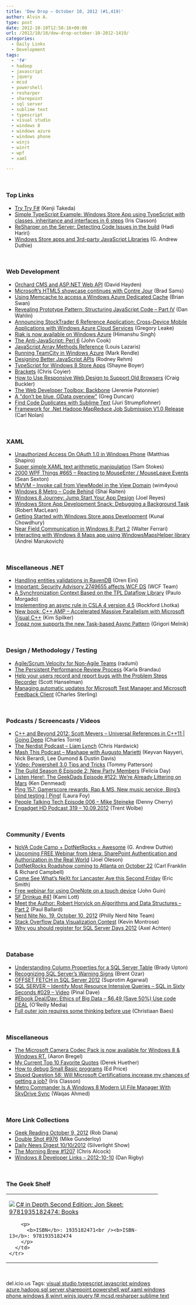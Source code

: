 ```yaml
---
title: 'Dew Drop – October 10, 2012 (#1,419)'
author: Alvin A.
type: post
date: 2012-10-10T12:58:16+00:00
url: /2012/10/10/dew-drop-october-10-2012-1419/
categories:
  - Daily Links
  - Development
tags:
  - 'f#'
  - hadoop
  - javascript
  - jquery
  - mcsd
  - powershell
  - resharper
  - sharepoint
  - sql server
  - sublime text
  - typescript
  - visual studio
  - windows 8
  - windows azure
  - windows phone
  - winjs
  - winrt
  - wpf
  - xaml

---
```

&#160;

### <a name="top"></a>Top Links

  * <a href="http://research.microsoft.com/en-us/news/headlines/tryfsharp-100912.aspx" target="_blank">Try Try F#</a> (Kenji Takeda)
  * <a href="http://www.irisclasson.com/2012/10/10/simple-typescript-example-windows-store-app-using-typescript-with-classes-inheritance-and-interfaces-in-6-steps/" target="_blank">Simple TypeScript Example: Windows Store App using TypeScript with classes, inheritance and interfaces in 6 steps</a> (Iris Classon)
  * <a href="http://hadihariri.com/2012/10/10/resharper-on-the-server-detecting-code-issues-in-the-build/" target="_blank">ReSharper on the Server: Detecting Code Issues in the build</a> (Hadi Hariri)
  * <a href="http://feeds.devhammer.net/~r/devhammer/~3/iwSo2Ak1xDA/windows-store-apps-and-3rd-party-javascript-libraries" target="_blank">Windows Store apps and 3rd-party JavaScript Libraries</a> (G. Andrew Duthie)

&#160;

### <a name="web"></a>Web Development

  * <a href="http://www.davidhayden.me/blog/orchard-cms-and-asp.net-web-api" target="_blank">Orchard CMS and ASP.NET Web API</a> (David Hayden)
  * <a href="http://www.neowin.net/news/microsofts-html5-showcase-continues-with-contre-jour" target="_blank">Microsoft&#8217;s HTML5 showcase continues with Contre Jour</a> (Brad Sams)
  * <a href="http://blogs.msdn.com/b/silverlining/archive/2012/10/09/using-memcache-to-access-a-windows-azure-dedicated-cache.aspx" target="_blank">Using Memcache to access a Windows Azure Dedicated Cache</a> (Brian Swan)
  * <a href="http://blog.pluralsight.com/2012/10/09/revealing-prototype-pattern-structuring-javascript-code-part-iv/" target="_blank">Revealing Prototype Pattern: Structuring JavaScript Code – Part IV</a> (Dan Wahlin)
  * <a href="http://blogs.msdn.com/b/windowsazure/archive/2012/10/09/announcing-stocktrader-6-reference-application-cross-device-mobile-applications-with-windows-azure-cloud-services.aspx" target="_blank">Announcing StockTrader 6 Reference Application: Cross-Device Mobile Applications with Windows Azure Cloud Services</a> (Gregory Leake)
  * <a href="http://blogs.msdn.com/b/windowsazure/archive/2012/10/09/riak-is-now-available-on-windows-azure.aspx" target="_blank">Riak is now available on Windows Azure</a> (Himanshu Singh)
  * <a href="http://feeds.dzone.com/~r/zones/css/~3/DTM-wdEb0SI/anti-javascript-perl-6" target="_blank">The Anti-JavaScript: Perl 6</a> (John Cook)
  * <a href="http://www.impressivewebs.com/javascript-array-methods-reference/" target="_blank">JavaScript Array Methods Reference</a> (Louis Lazaris)
  * <a href="http://blog.markrendle.net/2012/10/09/running-teamcity-in-windows-azure/" target="_blank">Running TeamCity in Windows Azure</a> (Mark Rendle)
  * <a href="http://www.smashingmagazine.com/2012/10/09/designing-javascript-apis-for-usability/" target="_blank">Designing Better JavaScript APIs</a> (Rodney Rehm)
  * <a href="http://feedproxy.google.com/~r/Tattoocoder/~3/VjJwEl5W82M/typescript-for-windows-8-store-apps.html" target="_blank">TypeScript for Windows 8 Store Apps</a> (Shayne Boyer)
  * <a href="http://brackets.io/" target="_blank">Brackets</a> (Chris Coyier)
  * <a href="http://feedproxy.google.com/~r/SitepointFeed/~3/G3Y7AhQCAmI/" target="_blank">How to Use Responsive Web Design to Support Old Browsers</a> (Craig Buckler)
  * <a href="https://hacks.mozilla.org/2012/10/the-web-developer-toolbox-backbone/" target="_blank">The Web Developer Toolbox: Backbone</a> (Jeremie Patonnier)
  * <a href="http://coolthingoftheday.blogspot.com/2012/10/a-be-blue-odata-overview.html" target="_blank">A "don&#8217;t be blue, OData overview"</a> (Greg Duncan)
  * <a href="http://feeds.dzone.com/~r/zones/css/~3/hAxdRgg_Fdo/find-code-duplicates-sublime" target="_blank">Find Code Duplicates with Sublime Text</a> (Juri Strumpflohner)
  * <a href="http://blogs.msdn.com/b/carlnol/archive/2012/10/10/framework-for-net-hadoop-mapreduce-job-submission-v1-0-release.aspx" target="_blank">Framework for .Net Hadoop MapReduce Job Submission V1.0 Release</a> (Carl Nolan)

&#160;

### <a name="silverlight"></a>XAML

  * <a href="http://matthiasshapiro.com/2012/10/10/unauthorized-access-on-oauth-1-0-in-windows-phone/" target="_blank">Unauthorized Access On OAuth 1.0 in Windows Phone</a> (Matthias Shapiro)
  * <a href="http://www.codeproject.com/Tips/473510/Super-simple-XAML-text-arithmetic-manipulation" target="_blank">Super simple XAML text arithmetic manipulation</a> (Sam Stokes)
  * <a href="http://wpf.2000things.com/2012/10/10/665-reacting-to-mouseenter-mouseleave-events/" target="_blank">2000 WPF Things #665 – Reacting to MouseEnter / MouseLeave Events</a> (Sean Sexton)
  * <a href="http://www.codeproject.com/Tips/473429/MVVM-Invoke-call-from-ViewModel-in-the-View-Domain" target="_blank">MVVM &#8211; Invoke call from ViewModel in the View Domain</a> (wim4you)
  * <a href="http://feedproxy.google.com/~r/ShaiRaiten/~3/rxyycDRRX7M/windows-8-metro-code-behind.aspx" target="_blank">Windows 8 Metro – Code Behind</a> (Shai Raiten)
  * <a href="http://blogs.msdn.com/b/publicsector/archive/2012/10/09/windows-8-journey-jump-start-your-app-design.aspx" target="_blank">Windows 8 Journey: Jump Start Your App Design</a> (Joel Reyes)
  * <a href="http://mobile.dzone.com/articles/windows-store-app-development-5" target="_blank">Windows Store App Development Snack: Debugging a Background Task</a> (Robert MacLean)
  * <a href="http://feedproxy.google.com/~r/kunal2383/~3/6am4YSb4jrQ/getting-started-with-windows-store-apps-development-tutorial-part-1.html" target="_blank">Getting Started with Windows Store apps Development</a> (Kunal Chowdhury)
  * <a href="http://www.silverlightshow.net/items/Near-Field-Communication-in-Windows-8-Part-2.aspx" target="_blank">Near Field Communication in Windows 8: Part 2</a> (Walter Ferrari)
  * <a href="http://lunarfrog.com/blog/2012/10/09/windows-maps-helper/" target="_blank">Interacting with Windows 8 Maps app using WindowsMapsHelper library</a> (Andrei Marukovich)

&#160;

### <a name="dotnet"></a>Miscellaneous .NET

  * <a href="http://feedproxy.google.com/~r/AyendeRahien/~3/sbd4ztSxTPc/handling-entities-validations-in-ravendb" target="_blank">Handling entities validations in RavenDB</a> (Oren Eini)
  * <a href="http://blogs.msdn.com/b/astoriateam/archive/2012/10/09/important-security-advisory-2749655-affects-wcf-ds.aspx" target="_blank">Important: Security Advisory 2749655 affects WCF DS</a> (WCF Team)
  * <a href="http://www.codeproject.com/Articles/472825/A-Synchronization-Context-Based-on-the-TPL-Dataflo" target="_blank">A Synchronization Context Based on the TPL Dataflow Library</a> (Paulo Morgado)
  * <a href="http://www.lhotka.net/weblog/ImplementingAnAsyncRuleInCSLA4Version45.aspx" target="_blank">Implementing an async rule in CSLA 4 version 4.5</a> (Rockford Lhotka)
  * <a href="http://blogs.msdn.com/b/microsoft_press/archive/2012/10/09/new-book-c-amp-accelerated-massive-parallelism-with-microsoft-visual-c.aspx" target="_blank">New book: C++ AMP &#8211; Accelerated Massive Parallelism with Microsoft Visual C++</a> (Kim Spilker)
  * <a href="http://blogs.msdn.com/b/agile/archive/2012/10/09/topaz-now-supports-the-new-task-based-async-pattern.aspx" target="_blank">Topaz now supports the new Task-based Async Pattern</a> (Grigori Melnik)

&#160;

### <a name="design"></a>Design / Methodology / Testing

  * <a href="http://www.codeproject.com/Tips/473440/Agile-Scrum-Velocity-for-Non-Agile-Teams" target="_blank">Agile/Scrum Velocity for Non-Agile Teams</a> (radumi)
  * <a href="http://blog.matrixresources.com/blog/persistent-performance-review-process" target="_blank">The Persistent Performance Review Process</a> (Karla Brandau)
  * <a href="http://feeds.feedblitz.com/~/34578399/0/scotthanselman~Help-your-users-record-and-report-bugs-with-the-Problem-Steps-Recorder.aspx" target="_blank">Help your users record and report bugs with the Problem Steps Recorder</a> (Scott Hanselman)
  * <a href="http://blogs.msdn.com/b/visualstudioalm/archive/2012/10/10/managing-automatic-updates-for-microsoft-test-manager-and-microsoft-feedback-client.aspx" target="_blank">Managing automatic updates for Microsoft Test Manager and Microsoft Feedback Client</a> (Charles Sterling)

&#160;

### <a name="podcasts"></a>Podcasts / Screencasts / Videos

  * <a href="http://channel9.msdn.com/Shows/Going+Deep/Cpp-and-Beyond-2012-Scott-Meyers-Universal-References-in-Cpp11" target="_blank">C++ and Beyond 2012: Scott Meyers &#8211; Universal References in C++11 | Going Deep</a> (Charles Torre)
  * <a href="http://nerdist.libsyn.com/liam-lynch" target="_blank">The Nerdist Podcast &#8211; Liam Lynch</a> (Chris Hardwick)
  * <a href="http://mashthis.io/mashape-with-augusto-marietti" target="_blank">Mash This Podcast &#8211; Mashape with Augusto Marietti</a> (Keyvan Nayyeri, Nick Berardi, Lee Dumond & Dustin Davis)
  * <a href="http://feeds.dzone.com/~r/zones/dotnet/~3/DeoLCgg7nMc/video-powershell-30-tips-and" target="_blank">Video: Powershell 3.0 Tips and Tricks</a> (Tommy Patterson)
  * <a href="http://feliciaday.com/blog/season-6-episode-2" target="_blank">The Guild Season 6 Episode 2: New Party Members</a> (Felicia Day)
  * <a href="http://feeds.wired.com/~r/wiredgeekdad/~3/SplEQNhlg3I/" target="_blank">Listen Here!: The GeekDads Episode #122: We’re Already Littering on Mars</a> (Ken Denmead)
  * <a href="http://channel9.msdn.com/Shows/PingShow/Ping-157-Gamerscore-rewards-Rap--MS-New-music-service-Bings-blind-testing" target="_blank">Ping 157: Gamerscore rewards, Rap & MS, New music service, Bing&#8217;s blind testing | Ping!</a> (Laura Foy)
  * <a href="http://feedproxy.google.com/~r/PeopleTalkingTech/~3/suhHdLC8u7c/episode-006-mike-steineke" target="_blank">People Talking Tech Episode 006 – Mike Steineke</a> (Denny Cherry)
  * <a href="http://www.engadget.com/2012/10/09/engadget-hd-podcast-319-10-09-2012/" target="_blank">Engadget HD Podcast 319 &#8211; 10.09.2012</a> (Trent Wolbe)

&#160;

### <a name="events"></a>Community / Events

  * <a href="http://feeds.devhammer.net/~r/devhammer/~3/m5uH0-g_0AA/nova-code-camp-dotnetrocks-awesome" target="_blank">NoVA Code Camp + DotNetRocks = Awesome</a> (G. Andrew Duthie)
  * <a href="http://feedproxy.google.com/~r/JoelsSharepointLand/~3/cFELraXFjJc/ViewPost.aspx" target="_blank">Upcoming FREE Webinar from Idera: SharePoint Authentication and Authorization in the Real World</a> (Joel Oleson)
  * <a href="http://blogs.msdn.com/b/glengordon/archive/2012/10/09/dotnetrocks-roadshow-coming-to-atlanta-on-october-22.aspx" target="_blank">DotNetRocks Roadshow coming to Atlanta on October 22</a> (Carl Franklin & Richard Campbell)
  * <a href="http://geekadelphia.com/2012/10/09/come-see-whats-next-for-lancaster-ave-this-second-friday/" target="_blank">Come See What’s NeXt for Lancaster Ave this Second Friday</a> (Eric Smith)
  * <a href="http://blogs.msdn.com/b/johnguin/archive/2012/10/09/free-webinar-for-using-onenote-on-a-touch-device.aspx" target="_blank">Free webinar for using OneNote on a touch device</a> (John Guin)
  * <a href="https://github.com/blog/1286-sf-drinkup-41" target="_blank">SF Drinkup #41</a> (Kami Lott)
  * <a href="http://blog.pluralsight.com/2012/10/09/meet-the-author-robert-horvick-on-algorithms-and-data-structures-part-2/" target="_blank">Meet the Author: Robert Horvick on Algorithms and Data Structures – Part 2</a> (Paul Ballard)
  * <a href="http://philadelphia.nerdnite.com/2012/10/09/nerd-nite-no-19-october-10-2012/" target="_blank">Nerd Nite No. 19, October 10, 2012</a> (Philly Nerd Nite Team)
  * <a href="http://blog.stackoverflow.com/2012/10/stack-overflow-data-visualization-contest/" target="_blank">Stack Overflow Data Visualization Contest</a> (Kevin Montrose)
  * <a href="http://blogs.lessthandot.com/index.php/DataMgmt/DBProgramming/MSSQLServer/why-you-should-register-for" target="_blank">Why you should register for SQL Server Days 2012</a> (Axel Achten)

&#160;

### <a name="sql"></a>Database

  * <a href="http://feedproxy.google.com/~r/MSSQLTips-LatestSqlServerTips/~3/OZMVIy5-mQI/tip.asp" target="_blank">Understanding Column Properties for a SQL Server Table</a> (Brady Upton)
  * <a href="http://feedproxy.google.com/~r/BrentOzar-SqlServerDba/~3/TGzXJC2PdnE/" target="_blank">Recognizing SQL Server’s Warning Signs</a> (Brent Ozar)
  * <a href="http://feedproxy.google.com/~r/sqlservercurry/blog/~3/tA4s2cFBOMs/offset-fetch-in-sql-server-2012.html" target="_blank">OFFSET FETCH in SQL Server 2012</a> (Suprotim Agarwal)
  * <a href="http://blog.sqlauthority.com/2012/10/10/sql-server-identify-most-resource-intensive-queries-sql-in-sixty-seconds-029-video/" target="_blank">SQL SERVER – Identify Most Resource Intensive Queries – SQL in Sixty Seconds #029 – Video</a> (Pinal Dave)
  * <a href="http://feeds.oreilly.com/~r/oreilly/news/~3/LMjdtjOQFQg/0636920021872.do" target="_blank">#Ebook Deal/Day: Ethics of Big Data &#8211; $6.49 (Save 50%) Use code DEAL</a> (O&#8217;Reilly Media)
  * <a href="http://blogs.lessthandot.com/index.php/DataMgmt/DBProgramming/MSSQLServer/full-outer-join-requires-some" target="_blank">Full outer join requires some thinking before use</a> (Christiaan Baes)

&#160;

### <a name="misc"></a>Miscellaneous

  * <a href="http://rawcamera.wordpress.com/2012/10/09/the-microsoft-camera-codec-pack-is-now-available-for-windows-8-windows-rt/" target="_blank">The Microsoft Camera Codec Pack is now available for Windows 8 & Windows RT.</a> (Aaron Bregel)
  * <a href="http://feedproxy.google.com/~r/LeadingAgile/~3/2Q2-aZK1oT8/" target="_blank">My Current Top 10 Favorite Quotes</a> (Derek Huether)
  * <a href="http://blogs.msdn.com/b/smallbasic/archive/2012/10/09/how-to-debug-small-basic-programs.aspx" target="_blank">How to debug Small Basic programs</a> (Ed Price)
  * <a href="http://www.irisclasson.com/2012/10/09/stupid-question-58-will-microsoft-certifications-increase-my-chances-of-getting-a-job/" target="_blank">Stupid Question 58: Will Microsoft Certifications increase my chances of getting a job?</a> (Iris Classon)
  * <a href="http://www.addictivetips.com/windows-tips/metro-commander-windows-8-modern-ui-file-manager-with-skydrive-sync/" target="_blank">Metro Commander Is A Windows 8 Modern UI File Manager With SkyDrive Sync</a> (Waqas Ahmed)

&#160;

### <a name="links"></a>More Link Collections

  * <a href="http://feedproxy.google.com/~r/RegularGeek/~3/ohhUvw-vrwE/" target="_blank">Geek Reading October 9, 2012</a> (Rob Diana)
  * <a href="http://afreshcup.com/home/2012/10/10/double-shot-976.html" target="_blank">Double Shot #976</a> (Mike Gunderloy)
  * <a href="http://feedproxy.google.com/~r/silverlightshow/~3/MewJ-gexaFY/Daily-News-Digest-10-10-2012.aspx" target="_blank">Daily News Digest 10/10/2012</a> (Silverlight Show)
  * <a href="http://feedproxy.google.com/~r/ReflectivePerspective/~3/2-ZzlZHJYk4/" target="_blank">The Morning Brew #1207</a> (Chris Alcock)
  * <a href="http://feedproxy.google.com/~r/DanRigby/~3/9E-IBn5OJRI/" target="_blank">Windows 8 Developer Links – 2012-10-10</a> (Dan Rigby)

&#160;

### <a name="shelf"></a>The Geek Shelf

<div style="padding-bottom: 0px; margin: 0px; padding-left: 0px; padding-right: 0px; display: inline; float: none; padding-top: 0px" id="scid:7dc1bd33-94bd-46fd-a20b-0131235bcd47:922b33d9-3122-4ec2-a873-0ec7f293c4b1" class="wlWriterEditableSmartContent">
  <table cellspacing="0" cellpadding="2" width="400" border="0" unselectable="on">
    <tr>
      <td valign="top" width="400">
        <p>
          <a title="C# in Depth,Second Edition: Jon Skeet: 9781935182474: Books" href="http://www.amazon.com/exec/obidos/ASIN/1935182471/alvinashcraft-20"><img data-recalc-dims="1" decoding="async" src="https://i0.wp.com/images.amazon.com/images/P/1935182471.01.MZZZZZZZ.jpg?w=660" border="0" align="left" style="float:left" />C# in Depth,Second Edition: Jon Skeet: 9781935182474: Books</a>
        </p>
        
        <p>
          <b>ISBN</b>: 1935182471<br /><b>ISBN-13</b>: 9781935182474
        </p>
      </td>
    </tr>
  </table>
</div>

&#160;

<div style="padding-bottom: 0px; margin: 0px; padding-left: 0px; padding-right: 0px; display: inline; float: none; padding-top: 0px" id="scid:0767317B-992E-4b12-91E0-4F059A8CECA8:f0d67c4b-4e34-4980-965a-7e37c1ee4e7b" class="wlWriterEditableSmartContent">
  del.icio.us Tags: <a href="http://del.icio.us/popular/visual+studio" rel="tag">visual studio</a>,<a href="http://del.icio.us/popular/typescript" rel="tag">typescript</a>,<a href="http://del.icio.us/popular/javascript" rel="tag">javascript</a>,<a href="http://del.icio.us/popular/windows+azure" rel="tag">windows azure</a>,<a href="http://del.icio.us/popular/hadoop" rel="tag">hadoop</a>,<a href="http://del.icio.us/popular/sql+server" rel="tag">sql server</a>,<a href="http://del.icio.us/popular/sharepoint" rel="tag">sharepoint</a>,<a href="http://del.icio.us/popular/powershell" rel="tag">powershell</a>,<a href="http://del.icio.us/popular/wpf" rel="tag">wpf</a>,<a href="http://del.icio.us/popular/xaml" rel="tag">xaml</a>,<a href="http://del.icio.us/popular/windows+phone" rel="tag">windows phone</a>,<a href="http://del.icio.us/popular/windows+8" rel="tag">windows 8</a>,<a href="http://del.icio.us/popular/winrt" rel="tag">winrt</a>,<a href="http://del.icio.us/popular/winjs" rel="tag">winjs</a>,<a href="http://del.icio.us/popular/jquery" rel="tag">jquery</a>,<a href="http://del.icio.us/popular/f%23" rel="tag">f#</a>,<a href="http://del.icio.us/popular/mcsd" rel="tag">mcsd</a>,<a href="http://del.icio.us/popular/resharper" rel="tag">resharper</a>,<a href="http://del.icio.us/popular/sublime+text" rel="tag">sublime text</a>
</div>